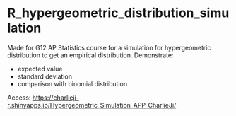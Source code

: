 # R_hypergeometric_distribution_simulation

Made for G12 AP Statistics course for a simulation for hypergeometric distribution to get an empirical distribution.
Demonstrate:
- expected value
- standard deviation
- comparison with binomial distribution

Access: 
https://charlieji-r.shinyapps.io/Hypergeometric_Simulation_APP_CharlieJi/
